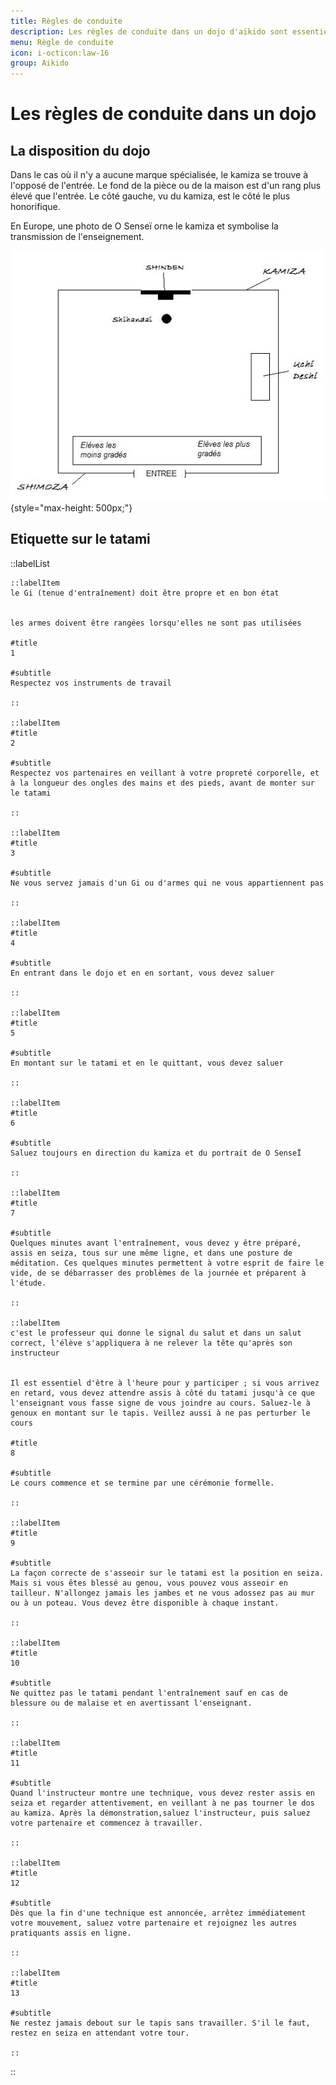 ```yaml
---
title: Règles de conduite
description: Les règles de conduite dans un dojo d'aïkido sont essentielles pour maintenir le respect et l'harmonie.
menu: Règle de conduite
icon: i-octicon:law-16
group: Aikido
---
```


# Les règles de conduite dans un dojo

## La disposition du dojo

Dans le cas où il n'y a aucune marque spécialisée, le kamiza se trouve à l'opposé de l'entrée. Le fond de la pièce ou de la maison est d'un rang plus élevé que l'entrée. Le côté gauche, vu du kamiza, est le côté le plus honorifique.

En Europe, une photo de O Senseï orne le kamiza et symbolise la transmission de l'enseignement.

![Disposition du dojo](/dojo.jpg){style="max-height: 500px;"}


## Etiquette sur le tatami

::labelList

    ::labelItem
    le Gi (tenue d'entraînement) doit être propre et en bon état
    
    
    les armes doivent être rangées lorsqu'elles ne sont pas utilisées
    
    #title
    1
    
    #subtitle
    Respectez vos instruments de travail
    
    ::

    ::labelItem
    #title
    2
    
    #subtitle
    Respectez vos partenaires en veillant à votre propreté corporelle, et à la longueur des ongles des mains et des pieds, avant de monter sur le tatami
    
    ::

    ::labelItem
    #title
    3
    
    #subtitle
    Ne vous servez jamais d'un Gi ou d'armes qui ne vous appartiennent pas
    
    ::

    ::labelItem
    #title
    4
    
    #subtitle
    En entrant dans le dojo et en en sortant, vous devez saluer
    
    ::

    ::labelItem
    #title
    5
    
    #subtitle
    En montant sur le tatami et en le quittant, vous devez saluer
    
    ::

    ::labelItem
    #title
    6
    
    #subtitle
    Saluez toujours en direction du kamiza et du portrait de O SenseÏ
    
    ::

    ::labelItem
    #title
    7
    
    #subtitle
    Quelques minutes avant l'entraînement, vous devez y être préparé, assis en seiza, tous sur une même ligne, et dans une posture de méditation. Ces quelques minutes permettent à votre esprit de faire le vide, de se débarrasser des problèmes de la journée et préparent à l'étude.
    
    ::

    ::labelItem
    c'est le professeur qui donne le signal du salut et dans un salut correct, l'élève s'appliquera à ne relever la tête qu'après son instructeur
    
    
    Il est essentiel d'être à l'heure pour y participer ; si vous arrivez en retard, vous devez attendre assis à côté du tatami jusqu'à ce que l'enseignant vous fasse signe de vous joindre au cours. Saluez-le à genoux en montant sur le tapis. Veillez aussi à ne pas perturber le cours
    
    #title
    8
    
    #subtitle
    Le cours commence et se termine par une cérémonie formelle.
    
    ::

    ::labelItem
    #title
    9
    
    #subtitle
    La façon correcte de s'asseoir sur le tatami est la position en seiza. Mais si vous êtes blessé au genou, vous pouvez vous asseoir en tailleur. N'allongez jamais les jambes et ne vous adossez pas au mur ou à un poteau. Vous devez être disponible à chaque instant.
    
    ::

    ::labelItem
    #title
    10
    
    #subtitle
    Ne quittez pas le tatami pendant l'entraînement sauf en cas de blessure ou de malaise et en avertissant l'enseignant.
    
    ::

    ::labelItem
    #title
    11
    
    #subtitle
    Quand l'instructeur montre une technique, vous devez rester assis en seiza et regarder attentivement, en veillant à ne pas tourner le dos au kamiza. Après la démonstration,saluez l'instructeur, puis saluez votre partenaire et commencez à travailler.
    
    ::

    ::labelItem
    #title
    12
    
    #subtitle
    Dès que la fin d'une technique est annoncée, arrêtez immédiatement votre mouvement, saluez votre partenaire et rejoignez les autres pratiquants assis en ligne.
    
    ::

    ::labelItem
    #title
    13
    
    #subtitle
    Ne restez jamais debout sur le tapis sans travailler. S'il le faut, restez en seiza en attendant votre tour.
    
    ::
::
